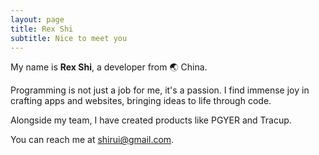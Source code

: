 ```yaml
---
layout: page
title: Rex Shi
subtitle: Nice to meet you
---
```


My name is **Rex Shi**, a developer from 🌏 China.

Programming is not just a job for me, it's a passion. I find immense joy in crafting apps and websites, bringing ideas to life through code. 

Alongside my team, I have created products like PGYER and Tracup.

You can reach me at shirui@gmail.com.
